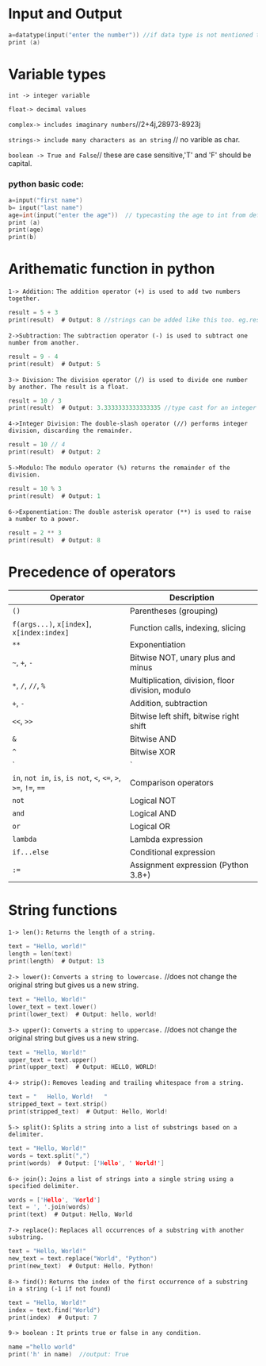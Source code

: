 # Input and Output
```c
a=datatype(input("enter the number")) //if data type is not mentioned the the data s automatically taken as string.
print (a)
```

# Variable types
`int -> integer variable`

`float-> decimal values`

`complex-> includes imaginary numbers`//2+4j,28973-8923j

`strings-> include many characters as an string` // no varible as char.

`boolean -> True and False`// these are case sensitive,'T' and 'F' should be capital.

### python basic code:
 ```c
a=input("first name")
b= input("last name")
age=int(input("enter the age"))  // typecasting the age to int from default strings.
print (a)
print(age)
print(b)
 ```
 
 
 # Arithematic function in python
 
 `1-> Addition:` `The addition operator (+) is used to add two numbers together.`
 ```c
 result = 5 + 3
print(result)  # Output: 8 //strings can be added like this too. eg.result="hello"+"world".   output= helloworld

 ```
 
 `2->Subtraction:` `The subtraction operator (-) is used to subtract one number from another.`
 ```c
 result = 9 - 4
print(result)  # Output: 5

 ```
 
 `3-> Division:` `The division operator (/) is used to divide one number by another. The result is a float.`
 ```c
 result = 10 / 3
print(result)  # Output: 3.3333333333333335 //type cast for an integer answer.
 ```
 
 `4->Integer Division:` `The double-slash operator (//) performs integer division, discarding the remainder.`
 ```c
 result = 10 // 4
print(result)  # Output: 2
 ```
 
 `5->Modulo:` `The modulo operator (%) returns the remainder of the division.`
 ```c
 result = 10 % 3
print(result)  # Output: 1
 ```
 `6->Exponentiation:` `The double asterisk operator (**) is used to raise a number to a power.`
 ```c
 result = 2 ** 3
print(result)  # Output: 8
 ```
 
 # Precedence of operators
| Operator                        | Description                             |
| ------------------------------- | --------------------------------------- |
| `()`                            | Parentheses (grouping)                  |
| `f(args...)`, `x[index]`, `x[index:index]` | Function calls, indexing, slicing    |
| `**`                            | Exponentiation                          |
| `~`, `+`, `-`                    | Bitwise NOT, unary plus and minus        |
| `*`, `/`, `//`, `%`              | Multiplication, division, floor division, modulo |
| `+`, `-`                         | Addition, subtraction                   |
| `<<`, `>>`                       | Bitwise left shift, bitwise right shift |
| `&`                             | Bitwise AND                             |
| `^`                             | Bitwise XOR                             |
| `|`                             | Bitwise OR                              |
| `in`, `not in`, `is`, `is not`, `<`, `<=`, `>`, `>=`, `!=`, `==` | Comparison operators         |
| `not`                            | Logical NOT                             |
| `and`                            | Logical AND                             |
| `or`                             | Logical OR                              |
| `lambda`                         | Lambda expression                       |
| `if...else`                      | Conditional expression                   |
| `:=`                            | Assignment expression (Python 3.8+)      |

 
 
 # String functions
 
 `1-> len():` `Returns the length of a string.`
 ```c
 text = "Hello, world!"
length = len(text)
print(length)  # Output: 13
 ```
 
 `2-> lower():` `Converts a string to lowercase.`  //does not change the original string but gives us a new string.
 ```c
 text = "Hello, World!"
lower_text = text.lower()
print(lower_text)  # Output: hello, world!
 ```
 `3-> upper():` `Converts a string to uppercase.` //does not change the original string but gives us a new string.
 ```c
 text = "Hello, World!"
upper_text = text.upper()
print(upper_text)  # Output: HELLO, WORLD!
 ```
 `4-> strip():` `Removes leading and trailing whitespace from a string.`
 ```c
 text = "   Hello, World!   "
stripped_text = text.strip()
print(stripped_text)  # Output: Hello, World!
 ```
 `5-> split():` `Splits a string into a list of substrings based on a delimiter.`
 ```c
 text = "Hello, World!"
words = text.split(",")
print(words)  # Output: ['Hello', ' World!']
 ```
 
 `6-> join():`  `Joins a list of strings into a single string using a specified delimiter.`
 ```c
 words = ['Hello', 'World']
text = ', '.join(words)
print(text)  # Output: Hello, World
 ```
 `7-> replace():` `Replaces all occurrences of a substring with another substring.`
 ```c
 text = "Hello, World!"
new_text = text.replace("World", "Python")
print(new_text)  # Output: Hello, Python!
 ```
 `8-> find():` `Returns the index of the first occurrence of a substring in a string (-1 if not found)`
 ```c
text = "Hello, World!"
index = text.find("World")
print(index)  # Output: 7
 ```
 `9-> boolean :` `It prints true or false in any condition.`
 ```c
 name ="hello world"
 print('h' in name)  //output: True
 ```
 
 
 
